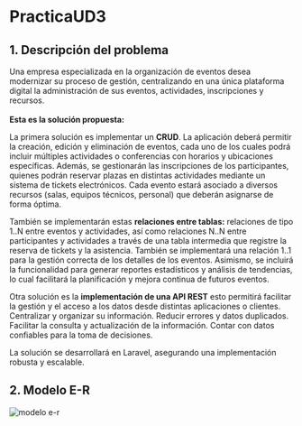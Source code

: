 # PracticaUD3
## 1. Descripción del problema 
Una empresa especializada en la organización de eventos desea modernizar su proceso de gestión, centralizando en una única plataforma digital la administración de sus eventos, actividades, inscripciones y recursos. <br>
<br>
<strong>Esta es la solución propuesta:</strong> <br>

La primera solución es implementar un <strong>CRUD</strong>. La aplicación deberá permitir la creación, edición y eliminación de eventos, cada uno de los cuales podrá incluir múltiples actividades o conferencias con horarios y ubicaciones específicas. Además, se gestionarán las inscripciones de los participantes, quienes podrán reservar plazas en distintas actividades mediante un sistema de tickets electrónicos. Cada evento estará asociado a diversos recursos (salas, equipos técnicos, personal) que deberán asignarse de forma óptima.<br>

También se implementarán estas <strong>relaciones entre tablas:</strong> relaciones de tipo 1..N entre eventos y actividades, así como relaciones N..N entre participantes y actividades a través de una tabla intermedia que registre la reserva de tickets y la asistencia. También se implementará una relación 1..1 para la gestión correcta de los detalles de los eventos. Asimismo, se incluirá la funcionalidad para generar reportes estadísticos y análisis de tendencias, lo cual facilitará la planificación y mejora continua de futuros eventos. <br>

Otra solución es la <strong>implementación de una API REST</strong> esto permitirá facilitar la gestión y el acceso a los datos desde distintas aplicaciones o clientes. Centralizar y organizar su información. Reducir errores y datos duplicados. Facilitar la consulta y actualización de la información. Contar con datos confiables para la toma de decisiones. <br>

La solución se desarrollará en Laravel, asegurando una implementación robusta y escalable. <br>

## 2. Modelo E-R
![modelo e-r](/descargas/1234.png)
